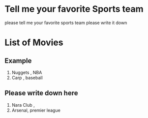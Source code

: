 # Tell me your favorite Sports team
please tell me your favorite sports team
please write it down

# List of Movies
## Example
1.  Nuggets , NBA
2.  Carp , baseball
## Please write down here
1. Nara Club , 
2. Arsenal, premier league
